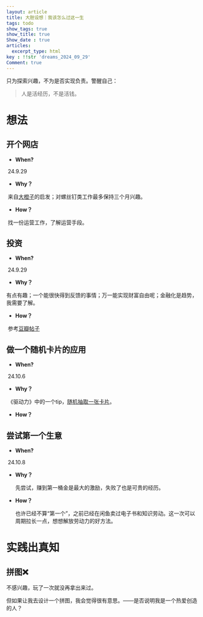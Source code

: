 ```yaml
---
layout: article
title: 大胆设想｜我该怎么过这一生
tags: todo
show_tags: true
show_title: true
Show_date : true
articles:
  excerpt_type: html
key : !!str 'dreams_2024_09_29'
Comment: true
---
```


只为探索兴趣，不为是否实现负责。警醒自己：

> 人是活经历，不是活钱。

<!--more-->

# 想法

## 开个网店

- **When?**

​	24.9.29

- **Why？**

​	来自[大橙子](https://www.xiaoyuzhoufm.com/episode/65d8198035dd8780ed1d7d54?s=eyJ1IjogIjYyYmM2N2I1ZWRjZTY3MTA0YTkxM2IzOSJ9)的启发；对螺丝钉类工作最多保持三个月兴趣。

- **How？**

​	找一份运营工作，了解运营手段。

## 投资

- **When?**

​	24.9.29

- **Why？**

​	有点有趣；一个能很快得到反馈的事情；万一能实现财富自由呢；金融化是趋势，我需要了解。

- **How？**

​	参考[豆瓣帖子](https://www.douban.com/group/topic/302249089/?_i=7621834wVtJoFW)

## 做一个随机卡片的应用

- **When?**

​	24.10.6

- **Why？**

​	《驱动力》中的一个tip，[随机抽取一张卡片](https://zhimiao39.github.io/coconutss.github.io/2024/10/06/2024年书影音记录.html)。

- **How？**

## 尝试第一个生意

- **When?**

​	24.10.8

- **Why？**

  先尝试，赚到第一桶金是最大的激励，失败了也是可贵的经历。

- **How？**

  也许已经不算“第一个”，之前已经在闲鱼卖过电子书和知识劳动。这一次可以周期拉长一点，想想解放劳动力的好方法。

# 实践出真知

## 拼图❌

不感兴趣，玩了一次就没再拿出来过。

但如果让我去设计一个拼图，我会觉得很有意思。——是否说明我是一个热爱创造的人？